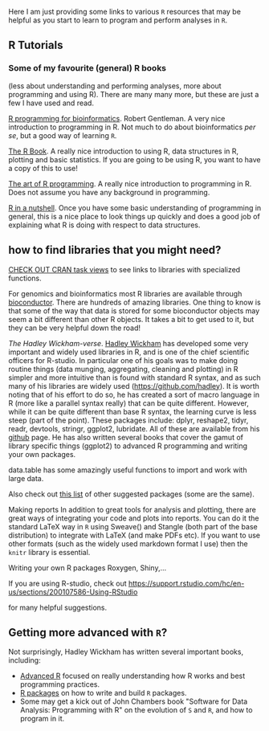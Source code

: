 
Here I am just providing some links to various `R` resources that may be helpful as you start to learn to program and perform analyses in `R`.

## R Tutorials

### Some of my favourite (general) R books
(less about understanding and performing analyses, more about programming and using R). There are many many more, but these are just a few I have used and read.

[R programming for bioinformatics](http://www.crcnetbase.com/isbn/9781420063684). Robert Gentleman. A very nice introduction to programming in R. Not much to do about bioinformatics *per se*, but a good way of learning `R`.

[The R Book](http://www.mcmu.eblib.com.libaccess.lib.mcmaster.ca/patron/FullRecord.aspx?p=297479). A really nice introduction to using R, data structures in R, plotting and basic statistics. If you are going to be using R, you want to have a copy of this to use!

[The art of R programming](https://www.nostarch.com/artofr.htm). A really nice introduction to programming in R. Does not assume you have any background in programming.

[R in a nutshell](http://shop.oreilly.com/product/0636920022008.do). Once you have some basic understanding of programming in general, this is a nice place to look things up quickly and does a good job of explaining what R is doing with respect to data structures.


## how to find libraries that you might need?
[CHECK OUT CRAN task views](https://cran.r-project.org/web/views/) to see links to libraries with specialized functions.

For genomics and bioinformatics most R libraries are available through [bioconductor](http://bioconductor.org/). There are hundreds of amazing libraries. One thing to know is that some of the way that data is stored for some bioconductor objects may seem a bit different than other R objects. It takes a bit to get used to it, but they can be very helpful down the road!

*The Hadley Wickham-verse*. [Hadley Wickham](http://hadley.nz/) has developed some very important and widely used libraries in R, and is one of the chief scientific officers for R-studio. In particular one of his goals was to make doing routine things (data munging, aggregating, cleaning and plotting) in R simpler and more intuitive than is found with standard R syntax, and as such many of his libraries are widely used (https://github.com/hadley). It is worth noting that of his effort to do so, he has created a sort of macro language in R (more like a parallel syntax really) that can be quite different. However, while it can be quite different than base R syntax, the learning curve is less steep (part of the point). These packages include: dplyr, reshape2, tidyr, readr, devtools, stringr, ggplot2, lubridate. All of these are available from his [github](https://github.com/hadley/) page. He has also written several books that cover the gamut of library specific things (ggplot2) to advanced R programming and writing your own packages.

data.table has some amazingly useful functions to import and work with large data.

Also check out [this list](https://support.rstudio.com/hc/en-us/articles/201057987-Quick-list-of-useful-R-packages) of other suggested packages (some are the same).

Making reports
In addition to great tools for analysis and plotting, there are great ways of integrating your code and plots into reports. You can do it the standard LaTeX way in `R` using Sweave() and Stangle (both part of the base distribution) to integrate with LaTeX (and make PDFs etc). If you want to use other formats (such as the widely used markdown format I use) then the `knitr` library is essential.

Writing your own R packages
Roxygen, Shiny,...

If you are using R-studio, check out
https://support.rstudio.com/hc/en-us/sections/200107586-Using-RStudio

for many helpful suggestions.


## Getting more advanced with `R`?
Not surprisingly, Hadley Wickham has written several important books, including:
  - [Advanced R](http://adv-r.had.co.nz/) focused on really understanding how R works and best programming practices.
  - [R packages](http://r-pkgs.had.co.nz/) on how to write and build `R` packages.
  - Some may get a kick out of John Chambers book "Software for Data Analysis: Programming with R" on the evolution of `S` and `R`, and how to program in it.
